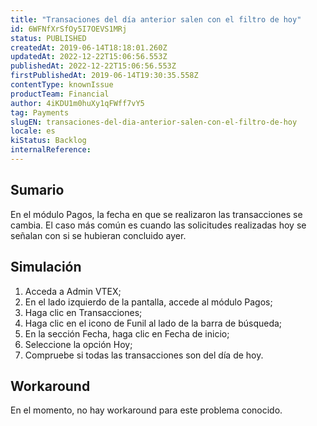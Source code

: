 ```yaml
---
title: "Transaciones del día anterior salen con el filtro de hoy"
id: 6WFNfXrSfOy5I7OEVS1MRj
status: PUBLISHED
createdAt: 2019-06-14T18:18:01.260Z
updatedAt: 2022-12-22T15:06:56.553Z
publishedAt: 2022-12-22T15:06:56.553Z
firstPublishedAt: 2019-06-14T19:30:35.558Z
contentType: knownIssue
productTeam: Financial
author: 4iKDU1m0huXy1qFWff7vY5
tag: Payments
slugEN: transaciones-del-dia-anterior-salen-con-el-filtro-de-hoy
locale: es
kiStatus: Backlog
internalReference: 
---
```


## Sumario

En el módulo Pagos, la fecha en que se realizaron las transacciones se cambia. El caso más común es cuando las solicitudes realizadas hoy se señalan con si se hubieran concluido ayer.

## Simulación

1. Acceda a Admin VTEX;
2. En el lado izquierdo de la pantalla, accede al módulo Pagos;
3. Haga clic en Transacciones;
4. Haga clic en el icono de Funil al lado de la barra de búsqueda;
5. En la sección Fecha, haga clic en Fecha de inicio;
6. Seleccione la opción Hoy;
7. Compruebe si todas las transacciones son del día de hoy.

## Workaround

En el momento, no hay workaround para este problema conocido.

